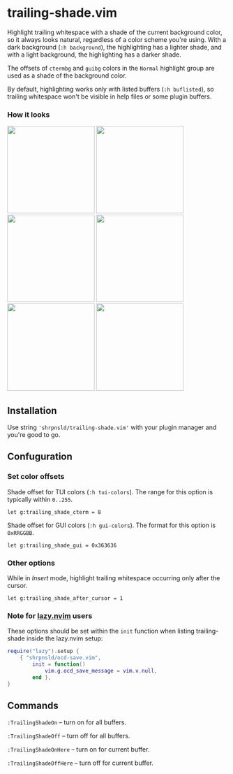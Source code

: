 # trailing-shade.vim

Highlight trailing whitespace with a shade of the current background color, so it always looks natural, regardless of a color scheme you're using. With a dark background (`:h background`), the highlighting has a lighter shade, and with a light background, the highlighting has a darker shade.

The offsets of `ctermbg` and `guibg` colors in the `Normal` highlight group are used as a shade of the background color.

By default, highlighting works only with listed buffers (`:h buflisted`), so trailing whitespace won't be visible in help files or some plugin buffers.

### How it looks

<image src="screenshots/catppuccin-mocha.png" with="400" height="200"> <image src="screenshots/rose-pine-dawn.png" with="400" height="200">
<image src="screenshots/kanawaga-wave.png" with="400" height="200"> <image src="screenshots/kanawaga-lotus.png" with="400" height="200">
<image src="screenshots/nord.png" with="400" height="200"> <image src="screenshots/tokyonight-day.png" with="400" height="200">

## Installation

Use string `'shrpnsld/trailing-shade.vim'` with your plugin manager and you're good to go.

## Confuguration

### Set color offsets

Shade offset for TUI colors (`:h tui-colors`). The range for this option is typically within `0..255`.

```vim
let g:trailing_shade_cterm = 8
```

Shade offset for GUI colors (`:h gui-colors`). The format for this option is `0xRRGGBB`.

```vim
let g:trailing_shade_gui = 0x363636
```

### Other options

While in *Insert* mode, highlight trailing whitespace occurring only after the cursor.

```vim
let g:trailing_shade_after_cursor = 1
```

### Note for [lazy.nvim](https://github.com/folke/lazy.nvim) users

These options should be set within the `init` function when listing trailing-shade inside the lazy.nvim setup:

```lua
require("lazy").setup {
	{ "shrpnsld/ocd-save.vim",
		init = function()
			vim.g.ocd_save_message = vim.v.null,
		end },
}
```

## Commands

`:TrailingShadeOn` – turn on for all buffers.

`:TrailingShadeOff` – turn off for all buffers.

`:TrailingShadeOnHere` – turn on for current buffer.

`:TrailingShadeOffHere` – turn off for current buffer.

